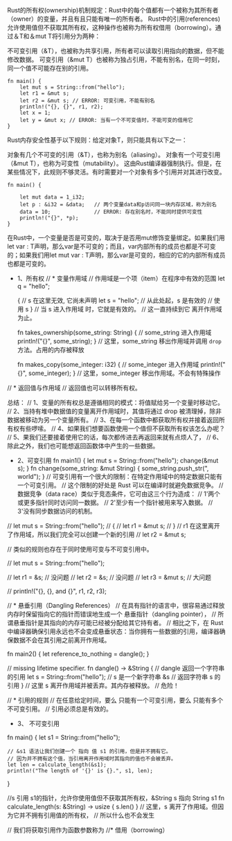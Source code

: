 Rust的所有权(ownership)机制规定：Rust中的每个值都有一个被称为其所有者（owner）的变量，并且有且只能有唯一的所有者。
Rust中的引用(references)允许使用值但不获取其所有权，这种操作也被称为所有权借用（borrowing）。通过＆T和＆mut T将引用分为两种：

不可变引用（&T），也被称为共享引用，所有者可以读取引用指向的数据，但不能修改数据。
可变引用（&mut T）也被称为独占引用，不能有别名，在同一时刻，同一个值不可能存在别的引用。

```
fn main() {
    let mut s = String::from("hello");
    let r1 = &mut s;
    let r2 = &mut s; // ERROR: 可变引用，不能有别名
    println!("{}, {}", r1, r2);
    let x = 1;
    let y = &mut x; // ERROR: 当有一个不可变值时，不能可变的借用它
}
```
Rust内存安全性基于以下规则：给定对象T，则只能具有以下之一：

对象有几个不可变的引用（&T），也称为别名（aliasing）。
对象有一个可变引用（&mut T），也称为可变性（mutability）。
这由Rust编译器强制执行。但是，在某些情况下，此规则不够灵活。有时需要对一个对象有多个引用并对其进行改变。
```
fn main() {
			
    let mut data = 1_i32;
    let p : &i32 = &data;	// 两个变量data和p访问同一块内存区域，称为别名
    data = 10;				// ERROR: 存在别名时，不能同时提供可变性
    println!("{}", *p);
}
```
在Rust中，一个变量是否是可变的，取决于是否用mut修饰变量绑定。如果我们用let var : T声明，那么var是不可变的；而且，var内部所有的成员也都是不可变的；如果我们用let mut var : T声明，那么var是可变的，相应的它的内部所有成员也都是可变的。



* 1、所有权
 // * 变量作用域
    // 作用域是一个项（item）在程序中有效的范围
    let q = "hello";

    {
        // s 在这里无效, 它尚未声明
        let s = "hello"; // 从此处起，s 是有效的
                         // 使用 s
    }
    // 当 s 进入作用域 时，它就是有效的。
    // 这一直持续到它 离开作用域 为止。


    fn takes_ownership(some_string: String) {
        // some_string 进入作用域
        println!("{}", some_string);
    } // 这里，some_string 移出作用域并调用 `drop` 方法。占用的内存被释放

    fn makes_copy(some_integer: i32) {
        // some_integer 进入作用域
        println!("{}", some_integer);
    } // 这里，some_integer 移出作用域。不会有特殊操作

// * 返回值与作用域
// 返回值也可以转移所有权。

总结：
// 1、变量的所有权总是遵循相同的模式：将值赋给另一个变量时移动它。
// 2、当持有堆中数据值的变量离开作用域时，其值将通过 drop 被清理掉，除非数据被移动为另一个变量所有。
// 3、在每一个函数中都获取所有权并接着返回所有权有些啰嗦。
// 4、如果我们想要函数使用一个值但不获取所有权该怎么办呢？
// 5、果我们还要接着使用它的话，每次都传进去再返回来就有点烦人了，
// 6、除此之外，我们也可能想返回函数体中产生的一些数据。


* 2、可变引用
fn main1() {
    let mut s = String::from("hello");
    change(&mut s);
}
fn change(some_string: &mut String) {
    some_string.push_str(", world");
}
// 可变引用有一个很大的限制：在特定作用域中的特定数据只能有一个可变引用。
// 这个限制的好处是 Rust 可以在编译时就避免数据竞争。
// 数据竞争（data race）类似于竞态条件，它可由这三个行为造成：
// 1'两个或更多指针同时访问同一数据。
// 2'至少有一个指针被用来写入数据。
// 3'没有同步数据访问的机制。

// let mut s = String::from("hello");
// {
//     let r1 = &mut s;
// } // r1 在这里离开了作用域，所以我们完全可以创建一个新的引用
// let r2 = &mut s;

// 类似的规则也存在于同时使用可变与不可变引用中。

// let mut s = String::from("hello");

// let r1 = &s; // 没问题
// let r2 = &s; // 没问题
// let r3 = &mut s; // 大问题

// println!("{}, {}, and {}", r1, r2, r3);

// * 悬垂引用（Dangling References）
// 在具有指针的语言中，很容易通过释放内存时保留指向它的指针而错误地生成一个 悬垂指针（dangling pointer），
// 所谓悬垂指针是其指向的内存可能已经被分配给其它持有者。
// 相比之下，在 Rust 中编译器确保引用永远也不会变成悬垂状态：当你拥有一些数据的引用，编译器确保数据不会在其引用之前离开作用域。

fn main2() {
    let reference_to_nothing = dangle();
}

// missing lifetime specifier.
fn dangle() -> &String {
    // dangle 返回一个字符串的引用
    let s = String::from("hello"); // s 是一个新字符串
    &s // 返回字符串 s 的引用
} // 这里 s 离开作用域并被丢弃。其内存被释放。
  // 危险！

// * 引用的规则
// 在任意给定时间，要么 只能有一个可变引用，要么 只能有多个不可变引用。
// 引用必须总是有效的。


* 3、 不可变引用

fn main() {
    let s1 = String::from("hello");

    // &s1 语法让我们创建一个 指向 值 s1 的引用，但是并不拥有它。
    // 因为并不拥有这个值，当引用离开作用域时其指向的值也不会被丢弃。
    let len = calculate_length(&s1);
    println!("The length of '{}' is {}.", s1, len);
}

//s 引用 s1的指针，允许你使用值但不获取其所有权，&String s 指向 String s1
fn calculate_length(s: &String) -> usize {
    s.len()
} // 这里，s 离开了作用域。但因为它并不拥有引用值的所有权，
  // 所以什么也不会发生

//   我们将获取引用作为函数参数称为 //* 借用（borrowing）
